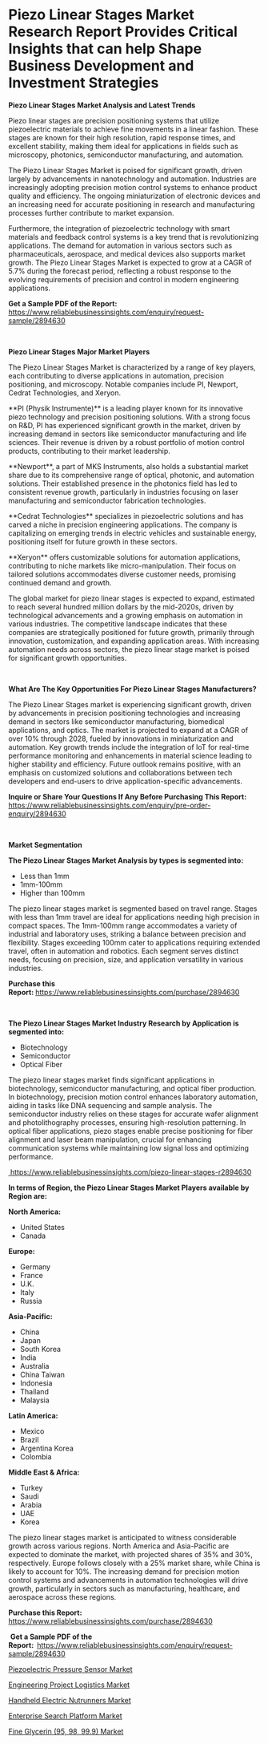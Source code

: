 <p><h1>Piezo Linear Stages Market Research Report Provides Critical Insights that can help Shape Business Development and Investment Strategies</h1></p><p><strong>Piezo Linear Stages Market Analysis and Latest Trends</strong></p>
<p><p>Piezo linear stages are precision positioning systems that utilize piezoelectric materials to achieve fine movements in a linear fashion. These stages are known for their high resolution, rapid response times, and excellent stability, making them ideal for applications in fields such as microscopy, photonics, semiconductor manufacturing, and automation.</p><p>The Piezo Linear Stages Market is poised for significant growth, driven largely by advancements in nanotechnology and automation. Industries are increasingly adopting precision motion control systems to enhance product quality and efficiency. The ongoing miniaturization of electronic devices and an increasing need for accurate positioning in research and manufacturing processes further contribute to market expansion. </p><p>Furthermore, the integration of piezoelectric technology with smart materials and feedback control systems is a key trend that is revolutionizing applications. The demand for automation in various sectors such as pharmaceuticals, aerospace, and medical devices also supports market growth. The Piezo Linear Stages Market is expected to grow at a CAGR of 5.7% during the forecast period, reflecting a robust response to the evolving requirements of precision and control in modern engineering applications.</p></p>
<p><strong>Get a Sample PDF of the Report:&nbsp;</strong> <a href="https://www.reliablebusinessinsights.com/enquiry/request-sample/2894630?utm_campaign=62&utm_medium=2&utm_source=Github&utm_content=ia&utm_term=15032025&utm_id=piezo-linear-stages">https://www.reliablebusinessinsights.com/enquiry/request-sample/2894630</a></p>
<p>&nbsp;</p>
<p><strong>Piezo Linear Stages Major Market Players</strong></p>
<p><p>The Piezo Linear Stages Market is characterized by a range of key players, each contributing to diverse applications in automation, precision positioning, and microscopy. Notable companies include PI, Newport, Cedrat Technologies, and Xeryon. </p><p>**PI (Physik Instrumente)** is a leading player known for its innovative piezo technology and precision positioning solutions. With a strong focus on R&D, PI has experienced significant growth in the market, driven by increasing demand in sectors like semiconductor manufacturing and life sciences. Their revenue is driven by a robust portfolio of motion control products, contributing to their market leadership.</p><p>**Newport**, a part of MKS Instruments, also holds a substantial market share due to its comprehensive range of optical, photonic, and automation solutions. Their established presence in the photonics field has led to consistent revenue growth, particularly in industries focusing on laser manufacturing and semiconductor fabrication technologies.</p><p>**Cedrat Technologies** specializes in piezoelectric solutions and has carved a niche in precision engineering applications. The company is capitalizing on emerging trends in electric vehicles and sustainable energy, positioning itself for future growth in these sectors.</p><p>**Xeryon** offers customizable solutions for automation applications, contributing to niche markets like micro-manipulation. Their focus on tailored solutions accommodates diverse customer needs, promising continued demand and growth.</p><p>The global market for piezo linear stages is expected to expand, estimated to reach several hundred million dollars by the mid-2020s, driven by technological advancements and a growing emphasis on automation in various industries. The competitive landscape indicates that these companies are strategically positioned for future growth, primarily through innovation, customization, and expanding application areas. With increasing automation needs across sectors, the piezo linear stage market is poised for significant growth opportunities.</p></p>
<p>&nbsp;</p>
<p><strong>What Are The Key Opportunities For Piezo Linear Stages Manufacturers?</strong></p>
<p><p>The Piezo Linear Stages market is experiencing significant growth, driven by advancements in precision positioning technologies and increasing demand in sectors like semiconductor manufacturing, biomedical applications, and optics. The market is projected to expand at a CAGR of over 10% through 2028, fueled by innovations in miniaturization and automation. Key growth trends include the integration of IoT for real-time performance monitoring and enhancements in material science leading to higher stability and efficiency. Future outlook remains positive, with an emphasis on customized solutions and collaborations between tech developers and end-users to drive application-specific advancements.</p></p>
<p><strong>Inquire or Share Your Questions If Any Before Purchasing This Report:</strong> <a href="https://www.reliablebusinessinsights.com/enquiry/pre-order-enquiry/2894630?utm_campaign=62&utm_medium=2&utm_source=Github&utm_content=ia&utm_term=15032025&utm_id=piezo-linear-stages">https://www.reliablebusinessinsights.com/enquiry/pre-order-enquiry/2894630</a></p>
<p>&nbsp;</p>
<p><strong>Market Segmentation</strong></p>
<p><strong>The Piezo Linear Stages Market Analysis by types is segmented into:</strong></p>
<p><ul><li>Less than 1mm</li><li>1mm-100mm</li><li>Higher than 100mm</li></ul></p>
<p><p>The piezo linear stages market is segmented based on travel range. Stages with less than 1mm travel are ideal for applications needing high precision in compact spaces. The 1mm-100mm range accommodates a variety of industrial and laboratory uses, striking a balance between precision and flexibility. Stages exceeding 100mm cater to applications requiring extended travel, often in automation and robotics. Each segment serves distinct needs, focusing on precision, size, and application versatility in various industries.</p></p>
<p><strong>Purchase this Report:&nbsp;</strong><a href="https://www.reliablebusinessinsights.com/purchase/2894630?utm_campaign=62&utm_medium=2&utm_source=Github&utm_content=ia&utm_term=15032025&utm_id=piezo-linear-stages">https://www.reliablebusinessinsights.com/purchase/2894630</a></p>
<p>&nbsp;</p>
<p><strong>The Piezo Linear Stages Market Industry Research by Application is segmented into:</strong></p>
<p><ul><li>Biotechnology</li><li>Semiconductor</li><li>Optical Fiber</li></ul></p>
<p><p>The piezo linear stages market finds significant applications in biotechnology, semiconductor manufacturing, and optical fiber production. In biotechnology, precision motion control enhances laboratory automation, aiding in tasks like DNA sequencing and sample analysis. The semiconductor industry relies on these stages for accurate wafer alignment and photolithography processes, ensuring high-resolution patterning. In optical fiber applications, piezo stages enable precise positioning for fiber alignment and laser beam manipulation, crucial for enhancing communication systems while maintaining low signal loss and optimizing performance.</p></p>
<p><a href="https://www.reliablebusinessinsights.com/piezo-linear-stages-r2894630?utm_campaign=62&utm_medium=2&utm_source=Github&utm_content=ia&utm_term=15032025&utm_id=piezo-linear-stages">&nbsp;https://www.reliablebusinessinsights.com/piezo-linear-stages-r2894630</a></p>
<p><strong>In terms of Region, the Piezo Linear Stages Market Players available by Region are:</strong></p>
<p>
    <p> <strong> North America: </strong>
        <ul>
            <li>United States</li>
            <li>Canada</li>
        </ul>
        </p> 
    <p> <strong> Europe: </strong>
        <ul>
            <li>Germany</li>
            <li>France</li>
            <li>U.K.</li>
            <li>Italy</li>
            <li>Russia</li>
        </ul>
        </p> 
    <p> <strong> Asia-Pacific: </strong>
        <ul>
            <li>China</li>
            <li>Japan</li>
            <li>South Korea</li>
            <li>India</li>
            <li>Australia</li>
            <li>China Taiwan</li>
            <li>Indonesia</li>
            <li>Thailand</li>
            <li>Malaysia</li>
        </ul>
        </p> 
    <p> <strong> Latin America: </strong>
        <ul>
            <li>Mexico</li>
            <li>Brazil</li>
            <li>Argentina Korea</li>
            <li>Colombia</li>
        </ul>
        </p> 
    <p> <strong> Middle East & Africa: </strong>
        <ul>
            <li>Turkey</li>
            <li>Saudi</li>
            <li>Arabia</li>
            <li>UAE</li>
            <li>Korea</li>
        </ul>
    </p>
    </p>
<p><p>The piezo linear stages market is anticipated to witness considerable growth across various regions. North America and Asia-Pacific are expected to dominate the market, with projected shares of 35% and 30%, respectively. Europe follows closely with a 25% market share, while China is likely to account for 10%. The increasing demand for precision motion control systems and advancements in automation technologies will drive growth, particularly in sectors such as manufacturing, healthcare, and aerospace across these regions.</p></p>
<p><strong>Purchase this Report: </strong><a href="https://www.reliablebusinessinsights.com/purchase/2894630?utm_campaign=62&utm_medium=2&utm_source=Github&utm_content=ia&utm_term=15032025&utm_id=piezo-linear-stages">https://www.reliablebusinessinsights.com/purchase/2894630</a></p>
<p>&nbsp;<strong>Get a Sample PDF of the Report:&nbsp;&nbsp;</strong><a href="https://www.reliablebusinessinsights.com/enquiry/request-sample/2894630?utm_campaign=62&utm_medium=2&utm_source=Github&utm_content=ia&utm_term=15032025&utm_id=piezo-linear-stages">https://www.reliablebusinessinsights.com/enquiry/request-sample/2894630</a></p>
<p><strong></strong></p>
<p><p><a href="https://github.com/lemiranajd/Market-Research-Report-List-1/blob/main/piezoelectric-pressure-sensor-market.md?utm_campaign=62&utm_medium=2&utm_source=Github&utm_content=ia&utm_term=15032025&utm_id=piezo-linear-stages">Piezoelectric Pressure Sensor Market</a></p><p><a href="https://github.com/pichuaadh0/Market-Research-Report-List-1/blob/main/engineering-project-logistics-market.md?utm_campaign=62&utm_medium=2&utm_source=Github&utm_content=ia&utm_term=15032025&utm_id=piezo-linear-stages">Engineering Project Logistics Market</a></p><p><a href="https://github.com/ogbadujonito22/Market-Research-Report-List-1/blob/main/handheld-electric-nutrunners-market.md?utm_campaign=62&utm_medium=2&utm_source=Github&utm_content=ia&utm_term=15032025&utm_id=piezo-linear-stages">Handheld Electric Nutrunners Market</a></p><p><a href="https://github.com/forgazerbyjt/Market-Research-Report-List-1/blob/main/enterprise-search-platform-market.md?utm_campaign=62&utm_medium=2&utm_source=Github&utm_content=ia&utm_term=15032025&utm_id=piezo-linear-stages">Enterprise Search Platform Market</a></p><p><a href="https://github.com/oshrykauraj7/Market-Research-Report-List-1/blob/main/fine-glycerin-95-98-999-market.md?utm_campaign=62&utm_medium=2&utm_source=Github&utm_content=ia&utm_term=15032025&utm_id=piezo-linear-stages">Fine Glycerin (95, 98, 99.9) Market</a></p></p>
